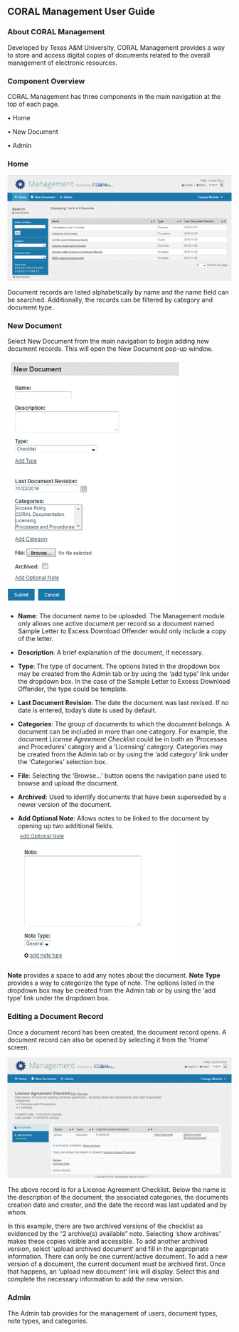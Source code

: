 CORAL Management User Guide
---------------------------------

### About CORAL Management

Developed by Texas A&M University, CORAL Management provides a way to store and access digital copies of documents related to the overall management of electronic resources.

### Component Overview

CORAL Management has three components in the main navigation at the top of each page.

•	Home

•	New Document

•	Admin


### Home

![Screenshot of Management Home Page](img/management/managementHomePage.png)

Document records are listed alphabetically by name and the name field can be searched. Additionally, the records can be filtered by category and document type.

### New Document

Select New Document from the main navigation to begin adding new document records. This will open the New Document pop-up window.

![Screenshot of Management's New Document form](img/management/managementNewDocument.png)


- **Name**: The document name to be uploaded. The Management module only allows one active document per record so a document named Sample Letter to Excess Download Offender would only include a copy of the letter.

- **Description**: A brief explanation of the document, if necessary.

- **Type**: The type of document. The options listed in the dropdown box may be created from the Admin tab or by using the ‘add type’ link under the dropdown box. In the case of the Sample Letter to Excess Download Offender, the type could be template.

- **Last Document Revision**: The date the document was last revised. If no date is entered, today’s date is used by default.

- **Categories**:  The group of documents to which the document belongs. A document can be included in more than one category. For example, the document *License Agreement Checklist* could be in both an ‘Processes and Procedures’ category and a ‘Licensing’ category. Categories may be created from the Admin tab or by using the ‘add category’ link under the ‘Categories’ selection box.


- **File**: Selecting the ‘Browse…’ button opens the navigation pane used to browse and upload the document.

- **Archived**: Used to identify documents that have been superseded by a newer version of the document.

- **Add Optional Note**: Allows notes to be linked to the document by opening up two additional fields. 
![Screenshot of Management's Editing a Document Record form](img/management/managementAddOptionalNote.png)

**Note** provides a space to add any notes about the document.  **Note Type** provides a way to categorize the type of note. The options listed in the dropdown box may be created from the Admin tab or by using the ‘add type’ link under the dropdown box.


  


### Editing a Document Record

Once a document record has been created, the document record opens. A document record can also be opened by selecting it from the ‘Home’ screen.


![Screenshot of Management's Editing a Document Record](img/management/managementEditDocumentRecord.png)


The above record is for a License Agreement Checklist. Below the name is the description of the document, the associated categories, the documents creation date and creator, and the date the record was last updated and by whom. 

In this example, there are two archived versions of the checklist as evidenced by the “2 archive(s) available” note. Selecting ‘show archives’ makes these copies visible and accessible. To add another archived version, select ‘upload archived document’ and fill in the appropriate information. There can only be one current/active document. To add a new version of a document, the current document must be archived first. Once that happens, an ‘upload new document’ link will display. Select this and complete the necessary information to add the new version.

### Admin

The Admin tab provides for the management of users, document types, note types, and categories.
